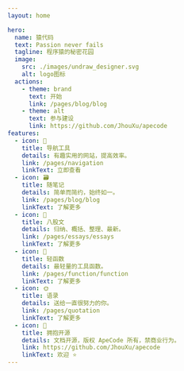 ```yaml
---
layout: home

hero:
  name: 猿代码
  text: Passion never fails
  tagline: 程序猿的秘密花园
  image:
    src: ./images/undraw_designer.svg
    alt: logo图标
  actions:
    - theme: brand
      text: 开始
      link: /pages/blog/blog
    - theme: alt
      text: 参与建设
      link: https://github.com/JhouXu/apecode
features:
  - icon: 🔗
    title: 导航工具
    details: 有趣实用的网站，提高效率。
    link: /pages/navigation
    linkText: 立即查看
  - icon: 🗃️
    title: 随笔记
    details: 简单而简约，始终如一。
    link: /pages/blog/blog
    linkText: 了解更多
  - icon: 📝
    title: 八股文
    details: 归纳、概括、整理、最新。
    link: /pages/essays/essays
    linkText: 了解更多
  - icon: 🚀
    title: 轻函数
    details: 最轻量的工具函数。
    link: /pages/function/function
    linkText: 了解更多
  - icon: 🌞
    title: 语录
    details: 送给一直很努力的你。
    link: /pages/quotation
    linkText: 了解更多
  - icon: 🚩
    title: 拥抱开源
    details: 文档开源，版权 ApeCode 所有，禁商业行为。
    link: https://github.com/JhouXu/apecode
    linkText: 欢迎 ⭐
---
```


<script setup>
import {
  VPTeamPage,
  VPTeamPageTitle,
  VPTeamMembers,
  VPTeamPageSection
} from 'vitepress/theme'
import { members } from './.vitepress/data/members.ts'

const coreMembers = [...members]
const partners = [...members]
</script>

<VPTeamPage>
  <VPTeamPageTitle>
    <template #title>核心团队</template>
  </VPTeamPageTitle>
  <VPTeamMembers size="medium" :members="coreMembers" />
</VPTeamPage>
